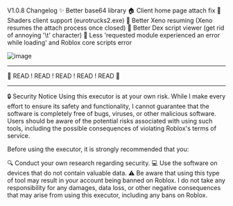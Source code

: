 V1.0.8 Changelog
✨ Better base64 library
🏠 Client home page attach fix
🚚 Shaders client support (eurotrucks2.exe)
🔄 Better Xeno resuming (Xeno resumes the attach process once closed)
📜 Better Dex script viewer (get rid of annoying '\t' character)
🔧 Less 'requested module experienced an error while loading' and Roblox core scripts error

![image](https://github.com/user-attachments/assets/372d3eb8-1476-454f-9a06-0bc58f72c0a9)

------------------------------------------------------------------------------------------------

🚨 READ ! READ ! READ ! READ ! READ 🚨

------------------------------------------------------------------------------------------------
🔒 Security Notice
Using this executor is at your own risk. While I make every effort to ensure its safety and functionality, I cannot guarantee that the software is completely free of bugs, viruses, or other malicious software. Users should be aware of the potential risks associated with using such tools, including the possible consequences of violating Roblox's terms of service.

Before using the executor, it is strongly recommended that you:

🔍 Conduct your own research regarding security.
💻 Use the software on devices that do not contain valuable data.
⚠️ Be aware that using this type of tool may result in your account being banned on Roblox.
I do not take any responsibility for any damages, data loss, or other negative consequences that may arise from using this executor, including any bans on Roblox.
